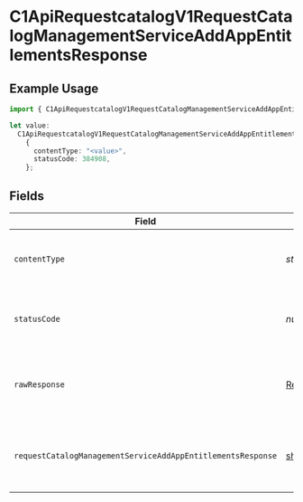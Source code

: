 # C1ApiRequestcatalogV1RequestCatalogManagementServiceAddAppEntitlementsResponse

## Example Usage

```typescript
import { C1ApiRequestcatalogV1RequestCatalogManagementServiceAddAppEntitlementsResponse } from "conductorone-sdk-typescript/sdk/models/operations";

let value:
  C1ApiRequestcatalogV1RequestCatalogManagementServiceAddAppEntitlementsResponse =
    {
      contentType: "<value>",
      statusCode: 384908,
    };
```

## Fields

| Field                                                                                                                                                       | Type                                                                                                                                                        | Required                                                                                                                                                    | Description                                                                                                                                                 |
| ----------------------------------------------------------------------------------------------------------------------------------------------------------- | ----------------------------------------------------------------------------------------------------------------------------------------------------------- | ----------------------------------------------------------------------------------------------------------------------------------------------------------- | ----------------------------------------------------------------------------------------------------------------------------------------------------------- |
| `contentType`                                                                                                                                               | *string*                                                                                                                                                    | :heavy_check_mark:                                                                                                                                          | HTTP response content type for this operation                                                                                                               |
| `statusCode`                                                                                                                                                | *number*                                                                                                                                                    | :heavy_check_mark:                                                                                                                                          | HTTP response status code for this operation                                                                                                                |
| `rawResponse`                                                                                                                                               | [Response](https://developer.mozilla.org/en-US/docs/Web/API/Response)                                                                                       | :heavy_check_mark:                                                                                                                                          | Raw HTTP response; suitable for custom response parsing                                                                                                     |
| `requestCatalogManagementServiceAddAppEntitlementsResponse`                                                                                                 | [shared.RequestCatalogManagementServiceAddAppEntitlementsResponse](../../../sdk/models/shared/requestcatalogmanagementserviceaddappentitlementsresponse.md) | :heavy_minus_sign:                                                                                                                                          | Empty response with a status code indicating success.                                                                                                       |